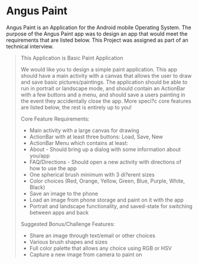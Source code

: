 # Angus Paint

Angus Paint is an Application for the Android mobile Operating System. The purpose of the Angus Paint app
was to design an app that would meet the requirements that are listed below. This Project was assigned as part
of an technical interview.

 > This Application is Basic Paint Application
 >
 > We would like you to design a simple paint application.
 > This app should have a main activity with a canvas that allows the user to draw and save basic pictures/paintings.
 > The application should be able to run in portrait or landscape mode,
 > and should contain an ActionBar with a few buttons and a menu,
 > and should save a users painting in the event they accidentally close the app.
 > More speci?c core features are listed below, the rest is entirely up to you!
 >
 > Core Feature Requirements:
 > - Main activity with a large canvas for drawing
 > - ActionBar with at least three buttons: Load, Save, New
 > - ActionBar Menu which contains at least:
 > - About - Should bring up a dialog with some information about you/app
 > - FAQ/Directions - Should open a new activity with directions of how to use the app
 > - One spherical brush minimum with 3 di?erent sizes
 > - Color choices (Red, Orange, Yellow, Green, Blue, Purple, White, Black)
 > - Save an image to the phone
 > - Load an image from phone storage and paint on it with the app
 > - Portrait and landscape functionality, and saved-state for switching between apps and back
 >
 > Suggested Bonus/Challenge Features:
 > - Share an image through text/email or other choices
 > - Various brush shapes and sizes
 > - Full color palette that allows any choice using RGB or HSV
 > - Capture a new image from camera to paint on
